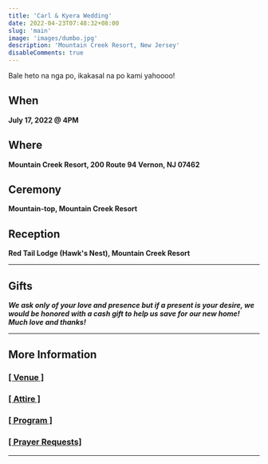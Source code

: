```yaml
---
title: 'Carl & Kyera Wedding'
date: 2022-04-23T07:48:32+08:00
slug: 'main'
image: 'images/dumbo.jpg'
description: 'Mountain Creek Resort, New Jersey'
disableComments: true
---
```


Bale heto na nga po, ikakasal na po kami yahoooo!

## When
**July 17, 2022 @ 4PM**

##  Where
**Mountain Creek Resort, 200 Route 94 Vernon, NJ 07462**

## Ceremony
**Mountain-top, Mountain Creek Resort**

## Reception
**Red Tail Lodge (Hawk's Nest), Mountain Creek Resort**

---
## Gifts
***We ask only of your love and presence but if a present is your desire, we would be honored with a cash gift to help us save for our new home! Much love and thanks!***

---
## More Information
###  [[ Venue ]](https://carl-kyera-wedding.netlify.app/post/venue/)

### [[ Attire ]](https://carl-kyera-wedding.netlify.app/post/attire/)

###  [[ Program ]](https://carl-kyera-wedding.netlify.app/post/program/)

###  [[ Prayer Requests] ](https://carl-kyera-wedding.netlify.app/post/prayers/)

---
